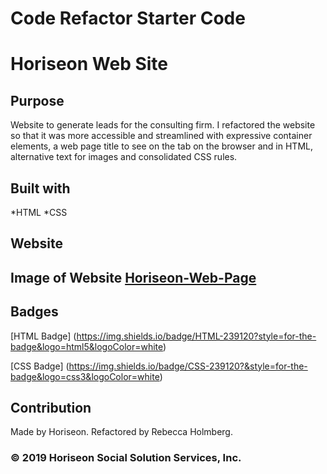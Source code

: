 # Code Refactor Starter Code

# Horiseon Web Site

## Purpose

Website to generate leads for the consulting firm. I refactored the website so that it was more accessible and streamlined with expressive container elements, a web page title to see on the tab on the browser and in HTML, alternative text for images and consolidated CSS rules.

## Built with
*HTML
*CSS

## Website


## Image of Website [Horiseon-Web-Page](https://user-images.githubusercontent.com/97366538/156910425-39b21baa-b6fb-41c4-a583-f6d7ee5fb89e.png)

## Badges

[HTML Badge] (https://img.shields.io/badge/HTML-239120?style=for-the-badge&logo=html5&logoColor=white)


[CSS Badge] (https://img.shields.io/badge/CSS-239120?&style=for-the-badge&logo=css3&logoColor=white)

## Contribution

Made by Horiseon. Refactored by Rebecca Holmberg.

### © 2019 Horiseon Social Solution Services, Inc.


